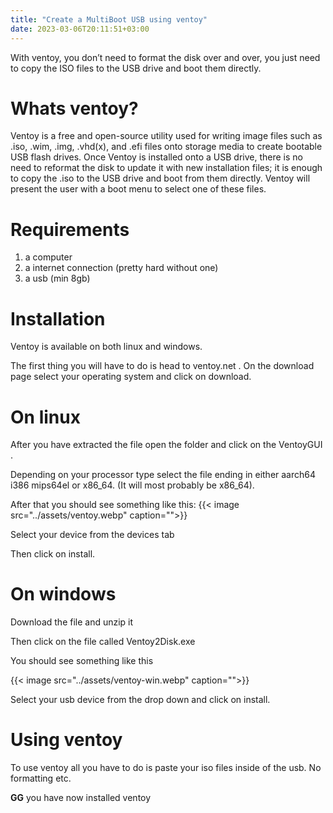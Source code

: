 ```yaml
---
title: "Create a MultiBoot USB using ventoy"
date: 2023-03-06T20:11:51+03:00
---
```

With ventoy, you don’t need to format the disk over and over, you just need to copy the ISO files to the USB drive and boot them directly.

# Whats ventoy?
Ventoy is a free and open-source utility used for writing image files such as .iso, .wim, .img, .vhd(x), and .efi files onto storage media to create bootable USB flash drives. Once Ventoy is installed onto a USB drive, there is no need to reformat the disk to update it with new installation files; it is enough to copy the .iso to the USB drive and boot from them directly. Ventoy will present the user with a boot menu to select one of these files.

# Requirements
1. a computer
2. a internet connection (pretty hard without one)
3. a usb (min 8gb)

# Installation
Ventoy is available on both linux and windows.

The first thing you will have to do is head to ventoy.net . On the download page select your operating system and click on download.

# On linux
After you have extracted the file open the folder and click on the VentoyGUI .

Depending on your processor type select the file ending in either aarch64 i386 mips64el or x86_64. (It will most probably be x86_64).

After that you should see something like this:
{{< image src="../assets/ventoy.webp" caption="">}}

Select your device from the devices tab

Then click on install.

# On windows
Download the file and unzip it

Then click on the file called Ventoy2Disk.exe

You should see something like this

{{< image src="../assets/ventoy-win.webp" caption="">}}

Select your usb device from the drop down and click on install.

# Using ventoy 
To use ventoy all you have to do is paste your iso files inside of the usb. No formatting etc.

**GG** you have now installed ventoy
